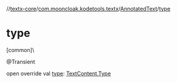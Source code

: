 //[textx-core](../../../index.md)/[com.mooncloak.kodetools.textx](../index.md)/[AnnotatedText](index.md)/[type](type.md)

# type

[common]\

@Transient

open override val [type](type.md): [TextContent.Type](../-text-content/-type/index.md)
